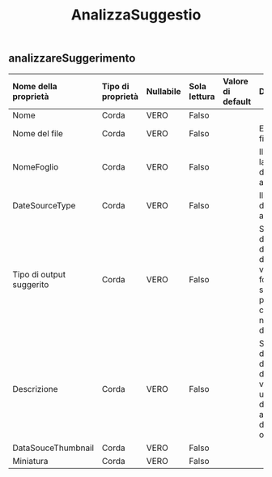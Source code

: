 ﻿---
title: AnalizzaSuggestio
second_title: Aspose.Cells Cloud Documen
type: docs
url: /it/specification/model/analyzesuggestion/
description: "Aspose.Cells Specifica del modello cloud: AnalizzaSuggestion. Gestisci facilmente Excel e altri fogli di calcolo con funzionalità come apertura, generazione, modifica, divisione, unione, confronto e conversione"
weight: 50
---
## **analizzareSuggerimento**

 

| Nome della proprietà| Tipo di proprietà| Nullabile| Sola lettura| Valore di default| Descrizione|
|:- |:- |:- |:- |:- |:- |
| Nome| Corda| VERO| Falso|||
| Nome del file| Corda| VERO| Falso|| Excel nome file.|
| NomeFoglio| Corda| VERO| Falso|| Il foglio di lavoro in cui i dati vengono analizzati.|
| DateSourceType| Corda| VERO| Falso|| Il tipo di dati da analizzare.|
| Tipo di output suggerito| Corda| VERO| Falso|| Sulla base dei risultati dell'analisi dei dati, vengono forniti suggerimenti per la creazione di nuovi tipi di dati.|
| Descrizione| Corda| VERO| Falso|| Sulla base dei risultati dell'analisi dei dati, viene creata una descrizione aziendale del nuovo oggetto dati.|
| DataSouceThumbnail| Corda| VERO| Falso|||
| Miniatura| Corda| VERO| Falso|||

